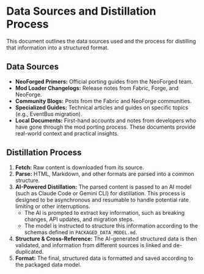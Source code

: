 # Data Sources and Distillation Process

This document outlines the data sources used and the process for distilling that information into a structured format.

## Data Sources

- **NeoForged Primers:** Official porting guides from the NeoForged team.
- **Mod Loader Changelogs:** Release notes from Fabric, Forge, and NeoForge.
- **Community Blogs:** Posts from the Fabric and NeoForge communities.
- **Specialized Guides:** Technical articles and guides on specific topics (e.g., EventBus migration).
- **Local Documents:** First-hand accounts and notes from developers who have gone through the mod porting process. These documents provide real-world context and practical insights.

## Distillation Process

1.  **Fetch:** Raw content is downloaded from its source.
2.  **Parse:** HTML, Markdown, and other formats are parsed into a common structure.
3.  **AI-Powered Distillation:** The parsed content is passed to an AI model (such as Claude Code or Gemini CLI) for distillation. This process is designed to be asynchronous and resumable to handle potential rate limiting or other interruptions.
    -   The AI is prompted to extract key information, such as breaking changes, API updates, and migration steps.
    -   The model is instructed to structure this information according to the schemas defined in `PACKAGED_DATA_MODEL.md`.
4.  **Structure & Cross-Reference:** The AI-generated structured data is then validated, and information from different sources is linked and de-duplicated.
5.  **Format:** The final, structured data is formatted and saved according to the packaged data model.
